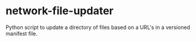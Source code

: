 network-file-updater
====================

Python script to update a directory of files based on a URL's in a versioned manifest file.
